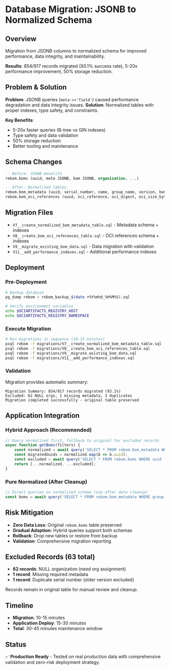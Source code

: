 # Database Migration: JSONB to Normalized Schema

## Overview
Migration from JSONB columns to normalized schema for improved performance, data integrity, and maintainability.

**Results**: 854/917 records migrated (93.1% success rate), 5-20x performance improvement, 50% storage reduction.

## Problem & Solution
**Problem**: JSONB queries (`meta->>'field'`) caused performance degradation and data integrity issues.
**Solution**: Normalized tables with proper indexes, type safety, and constraints.

**Key Benefits**:
- 5-20x faster queries (B-tree vs GIN indexes)
- Type safety and data validation
- 50% storage reduction
- Better tooling and maintenance

## Schema Changes
```sql
-- Before: JSONB monolith
rebom.boms (uuid, meta JSONB, bom JSONB, organization, ...)

-- After: Normalized tables
rebom.bom_metadata (uuid, serial_number, name, group_name, version, bom_digest, ...)
rebom.bom_oci_references (uuid, oci_reference, oci_digest, oci_size_bytes, ...)
```

## Migration Files
- `V7__create_normalized_bom_metadata_table.sql` - Metadata schema + indexes
- `V8__create_bom_oci_references_table.sql` - OCI references schema + indexes  
- `V9__migrate_existing_bom_data.sql` - Data migration with validation
- `V11__add_performance_indexes.sql` - Additional performance indexes

## Deployment

### Pre-Deployment
```bash
# Backup database
pg_dump rebom > rebom_backup_$(date +%Y%m%d_%H%M%S).sql

# Verify environment variables
echo $OCIARTIFACTS_REGISTRY_HOST
echo $OCIARTIFACTS_REGISTRY_NAMESPACE
```

### Execute Migration
```bash
# Run migrations in sequence (10-15 minutes)
psql rebom -f migrations/V7__create_normalized_bom_metadata_table.sql
psql rebom -f migrations/V8__create_bom_oci_references_table.sql  
psql rebom -f migrations/V9__migrate_existing_bom_data.sql
psql rebom -f migrations/V11__add_performance_indexes.sql
```

### Validation
Migration provides automatic summary:
```
Migration Summary: 854/917 records migrated (93.1%)
Excluded: 62 NULL orgs, 1 missing metadata, 1 duplicates
Migration completed successfully - original table preserved
```

## Application Integration

### Hybrid Approach (Recommended)
```typescript
// Query normalized first, fallback to original for excluded records
async function getBoms(filters) {
    const normalized = await query('SELECT * FROM rebom.bom_metadata WHERE ...');
    const migratedUuids = normalized.map(b => b.uuid);
    const excluded = await query('SELECT * FROM rebom.boms WHERE uuid != ALL($1)', [migratedUuids]);
    return [...normalized, ...excluded];
}
```

### Pure Normalized (After Cleanup)
```typescript
// Direct queries on normalized schema (use after data cleanup)
const boms = await query('SELECT * FROM rebom.bom_metadata WHERE group_name = $1', [group]);
```

## Risk Mitigation
- **Zero Data Loss**: Original `rebom.boms` table preserved
- **Gradual Adoption**: Hybrid queries support both schemas
- **Rollback**: Drop new tables or restore from backup
- **Validation**: Comprehensive migration reporting

## Excluded Records (63 total)
- **62 records**: NULL organization (need org assignment)
- **1 record**: Missing required metadata
- **1 record**: Duplicate serial number (older version excluded)

Records remain in original table for manual review and cleanup.

## Timeline
- **Migration**: 10-15 minutes
- **Application Deploy**: 15-30 minutes  
- **Total**: 30-45 minutes maintenance window

## Status
✅ **Production Ready** - Tested on real production data with comprehensive validation and zero-risk deployment strategy.
